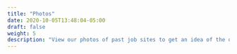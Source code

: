 ```yaml
---
title: "Photos"
date: 2020-10-05T13:48:04-05:00
draft: false
weight: 5
description: "View our photos of past job sites to get an idea of the quality of our work."
---
```


